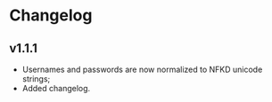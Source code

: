 # Changelog

## v1.1.1

- Usernames and passwords are now normalized to NFKD unicode strings;
- Added changelog.
